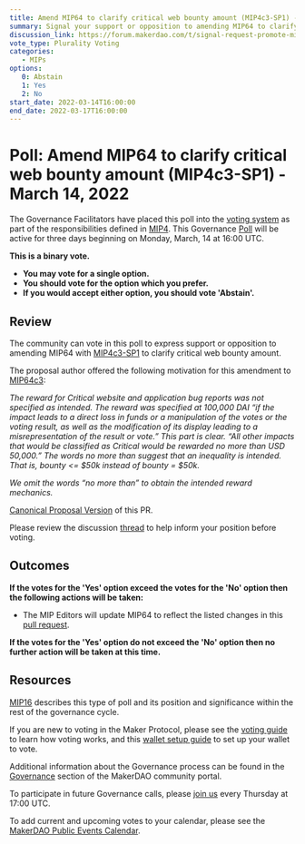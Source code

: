 ```yaml
---
title: Amend MIP64 to clarify critical web bounty amount (MIP4c3-SP1) - March 14, 2022
summary: Signal your support or opposition to amending MIP64 to clarify critical web bounty amount.
discussion_link: https://forum.makerdao.com/t/signal-request-promote-mip4c3-sp1-amend-mip64-to-clarify-critical-web-bounty-amount-to-on-chain-poll/13649
vote_type: Plurality Voting
categories:
   - MIPs
options:
   0: Abstain
   1: Yes
   2: No
start_date: 2022-03-14T16:00:00
end_date: 2022-03-17T16:00:00
---
```

# Poll: Amend MIP64 to clarify critical web bounty amount (MIP4c3-SP1) - March 14, 2022

The Governance Facilitators have placed this poll into the [voting system](https://vote.makerdao.com/polling) as part of the responsibilities defined in [MIP4](https://mips.makerdao.com/mips/details/MIP4). This Governance [Poll](https://community-development.makerdao.com/en/learn/governance/on-chain-gov) will be active for three days beginning on Monday, March, 14 at 16:00 UTC.

**This is a binary vote.** 
- **You may vote for a single option.** 
- **You should vote for the option which you prefer.**
- **If you would accept either option, you should vote 'Abstain'.**

## Review

The community can vote in this poll to express support or opposition to amending MIP64 with [MIP4c3-SP1](https://github.com/makerdao/mips/pull/478) to clarify critical web bounty amount.

The proposal author offered the following motivation for this amendment to [MIP64c3](https://mips.makerdao.com/mips/details/MIP64#MIP64c3):

*The reward for Critical website and application bug reports was not specified as intended. The reward was specified at 100,000 DAI “if the impact leads to a direct loss in funds or a manipulation of the votes or the voting result, as well as the modification of its display leading to a misrepresentation of the result or vote.” This part is clear. “All other impacts that would be classified as Critical would be rewarded no more than USD 50,000.” The words no more than suggest that an inequality is intended. That is, bounty <= $50k instead of bounty = $50k.*

*We omit the words “no more than” to obtain the intended reward mechanics.*

[Canonical Proposal Version](https://github.com/makerdao-is/mips/blob/2bb48df38e26195a15be4bf89c0ea43daeedc727/MIP64/MIP64.md) of this PR.

Please review the discussion [thread](https://forum.makerdao.com/t/signal-request-promote-mip4c3-sp1-amend-mip64-to-clarify-critical-web-bounty-amount-to-on-chain-poll/13649) to help inform your position before voting.

## Outcomes

**If the votes for the 'Yes' option exceed the votes for the 'No' option then the following actions will be taken:**
* The MIP Editors will update MIP64 to reflect the listed changes in this [pull request](https://github.com/makerdao/mips/pull/478).

**If the votes for the 'Yes' option do not exceed the 'No' option then no further action will be taken at this time.**

## Resources

[MIP16](https://mips.makerdao.com/mips/details/MIP16) describes this type of poll and its position and significance within the rest of the governance cycle.

If you are new to voting in the Maker Protocol, please see the [voting guide](https://community-development.makerdao.com/en/learn/governance/how-voting-works/) to learn how voting works, and this [wallet setup guide](https://community-development.makerdao.com/en/learn/governance/voting-setup/) to set up your wallet to vote.

Additional information about the Governance process can be found in the [Governance](https://community-development.makerdao.com/en/learn/governance) section of the MakerDAO community portal.

To participate in future Governance calls, please [join us](https://github.com/makerdao/community/tree/master/governance/governance-and-risk-meetings) every Thursday at 17:00 UTC.

To add current and upcoming votes to your calendar, please see the [MakerDAO Public Events Calendar](https://calendar.google.com/calendar/embed?src=makerdao.com_3efhm2ghipksegl009ktniomdk%40group.calendar.google.com&ctz=UTC&mode=week&showCalendars=0&showPrint=0).
